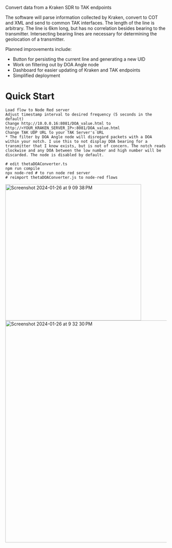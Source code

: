 Convert data from a Kraken SDR to TAK endpoints

The software will parse information collected by Kraken, convert to COT and XML and send to common TAK interfaces. The length of the line is arbitrary. The line is 6km long, but has no correlation besides bearing to the transmitter. Intersecting bearing lines are necessary for determining the geolocation of a transmitter. 

Planned improvements include:
- Button for persisting the current line and generating a new UID
- Work on filtering out by DOA Angle node
- Dashboard for easier updating of Kraken and TAK endpoints
- Simplified deployment

# Quick Start
```
Load flow to Node Red server
Adjust timestamp interval to desired frequency (5 seconds in the default)
Change http://10.0.0.16:8081/DOA_value.html to http://<YOUR_KRAKEN_SERVER_IP>:8081/DOA_value.html
Change TAK UDP URL to your TAK Server's URL
* The filter by DOA Angle node will disregard packets with a DOA within your notch. I use this to not display DOA bearing for a transmitter that I know exists, but is not of concern. The notch reads clockwise and any DOA between the low number and high number will be discarded. The node is disabled by default.

# edit thetaDOAConverter.ts
npm run compile
npx node-red # to run node red server
# reimport thetaDOAConverter.js to node-red flows
```

<img width="424" alt="Screenshot 2024-01-26 at 9 09 38 PM" src="https://github.com/canaryradio/Kraken-to-TAK/assets/127666889/1baa35a4-d956-4250-8b26-06b6e71eeac0">

<img width="691" alt="Screenshot 2024-01-26 at 9 32 30 PM" src="https://github.com/canaryradio/Kraken-to-TAK/assets/127666889/137528e6-ebc6-425f-9b49-15f77f1b9bb5">

